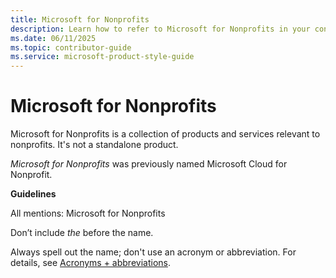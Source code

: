 ```yaml
---
title: Microsoft for Nonprofits
description: Learn how to refer to Microsoft for Nonprofits in your content.
ms.date: 06/11/2025
ms.topic: contributor-guide
ms.service: microsoft-product-style-guide
---
```


# Microsoft for Nonprofits

 Microsoft for Nonprofits is a collection of products and services relevant to nonprofits. It's not a standalone product.

*Microsoft for Nonprofits* was previously named Microsoft Cloud for Nonprofit.

**Guidelines**

All mentions: Microsoft for Nonprofits

Don’t include *the* before the name.

Always spell out the name; don't use an acronym or abbreviation. For details, see [Acronyms + abbreviations](~\acronyms-and-abbreviations.md).